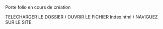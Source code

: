 Porte folio en cours de création


TELECHARGER LE DOSSIER / OUVRIR LE FICHIER Index.html / NAVIGUEZ SUR LE SITE

